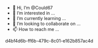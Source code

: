 - 👋 Hi, I’m @Could67
- 👀 I’m interested in ...
- 🌱 I’m currently learning ...
- 💞️ I’m looking to collaborate on ...
- 📫 How to reach me ...

<!---
Could67/Could67 is a ✨ special ✨ repository because its `README.md` (this file) appears on your GitHub profile.
You can click the Preview link to take a look at your changes.
--->d4bf4d6b-ff6b-479c-8c01-e162b857ac4d

